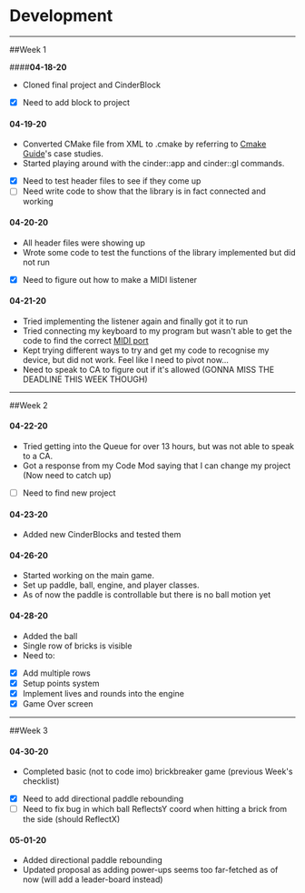 # Development

---
##Week 1

####**04-18-20**
- Cloned final project and CinderBlock
- [x] Need to add block to project

#### **04-19-20**
- Converted CMake file from XML to .cmake by referring to [Cmake Guide](https://courses.grainger.illinois.edu/cs126/sp2020/notes/cmake/)'s
case studies.
- Started playing around with the cinder::app and cinder::gl commands.
- [x] Need to test header files to see if they come up
- [ ] Need write code to show that the library is in fact connected and working

#### **04-20-20**
- All header files were showing up
- Wrote some code to test the functions of the library implemented but did not run
- [x] Need to figure out how to make a MIDI listener

#### **04-21-20**
- Tried implementing the listener again and finally got it to run
- Tried connecting my keyboard to my program but wasn't able to get the code to find the correct
[MIDI port](https://support.apple.com/en-gb/HT201840)
- Kept trying different ways to try and get my code to recognise my device, but did not work. Feel like I need to pivot now...
- Need to speak to CA to figure out if it's allowed (GONNA MISS THE DEADLINE THIS WEEK THOUGH)

---
##Week 2

#### **04-22-20**
- Tried getting into the Queue for over 13 hours, but was not able to speak to a CA.
- Got a response from my Code Mod saying that I can change my project (Now need to catch up)
- [ ] Need to find new project

#### **04-23-20**
- Added new CinderBlocks and tested them

#### **04-26-20**
- Started working on the main game.
- Set up paddle, ball, engine, and player classes.
- As of now the paddle is controllable but there is no ball motion yet

#### **04-28-20**
- Added the ball
- Single row of bricks is visible
- Need to:
- [x] Add multiple rows
- [x] Setup points system
- [x] Implement lives and rounds into the engine
- [x] Game Over screen

---
##Week 3
#### **04-30-20**
- Completed basic (not to code imo) brickbreaker game (previous Week's checklist)
- [x] Need to add directional paddle rebounding
- [ ] Need to fix bug in which ball ReflectsY coord when hitting a brick from the side (should ReflectX)

#### **05-01-20**
- Added directional paddle rebounding
- Updated proposal as adding power-ups seems too far-fetched as of now (will add a leader-board instead)